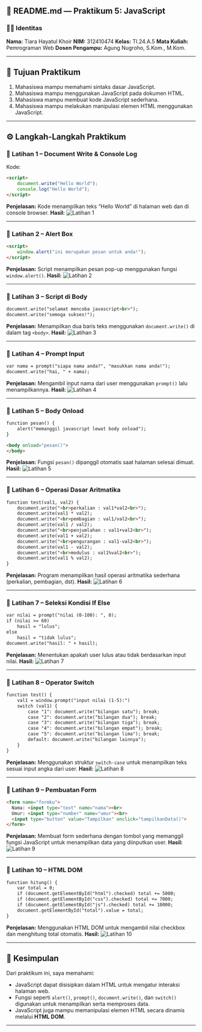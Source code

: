 ## 🧾 **README.md — Praktikum 5: JavaScript**

### 👩‍💻 Identitas

**Nama:** Tiara Hayatul Khoir
**NIM:** 312410474
**Kelas:** TI.24.A.5
**Mata Kuliah:** Pemrograman Web
**Dosen Pengampu:** Agung Nugroho, S.Kom., M.Kom.

---

## 🧠 **Tujuan Praktikum**

1. Mahasiswa mampu memahami sintaks dasar JavaScript.
2. Mahasiswa mampu menggunakan JavaScript pada dokumen HTML.
3. Mahasiswa mampu membuat kode JavaScript sederhana.
4. Mahasiswa mampu melakukan manipulasi elemen HTML menggunakan JavaScript.

---

## ⚙️ **Langkah-Langkah Praktikum**

### 🔹 **Latihan 1 – Document Write & Console Log**

Kode:

```html
<script>
    document.write("Hello World");
    console.log("Hello World");
</script>
```

**Penjelasan:**
Kode menampilkan teks “Hello World” di halaman web dan di console browser.
**Hasil:**
![Latihan 1](./screenshots/latihan1.png)

---

### 🔹 **Latihan 2 – Alert Box**

```html
<script>
    window.alert("ini merupakan pesan untuk anda!");
</script>
```

**Penjelasan:**
Script menampilkan pesan pop-up menggunakan fungsi `window.alert()`.
**Hasil:**
![Latihan 2](./screenshots/latihan2.png)

---

### 🔹 **Latihan 3 – Script di Body**

```html
document.write("selamat mencoba javascript<br>");
document.write("semoga sukses!");
```

**Penjelasan:**
Menampilkan dua baris teks menggunakan `document.write()` di dalam tag `<body>`.
**Hasil:**
![Latihan 3](./screenshots/latihan3.png)

---

### 🔹 **Latihan 4 – Prompt Input**

```html
var nama = prompt("siapa nama anda?", "masukkan nama anda!");
document.write("hai, " + nama);
```

**Penjelasan:**
Mengambil input nama dari user menggunakan `prompt()` lalu menampilkannya.
**Hasil:**
![Latihan 4](./screenshots/latihan4.png)

---

### 🔹 **Latihan 5 – Body Onload**

```html
function pesan() {
    alert("memanggil javascript lewat body onload");
}
```

```html
<body onload="pesan()">
</body>
```

**Penjelasan:**
Fungsi `pesan()` dipanggil otomatis saat halaman selesai dimuat.
**Hasil:**
![Latihan 5](./screenshots/latihan5.png)

---

### 🔹 **Latihan 6 – Operasi Dasar Aritmatika**

```html
function test(val1, val2) {
    document.write("<br>perkalian : val1*val2<br>");
    document.write(val1 * val2);
    document.write("<br>pembagian : val1/val2<br>");
    document.write(val1 / val2);
    document.write("<br>penjumlahan : val1+val2<br>");
    document.write(val1 + val2);
    document.write("<br>pengurangan : val1-val2<br>");
    document.write(val1 - val2);
    document.write("<br>modulus : val1%val2<br>");
    document.write(val1 % val2);
}
```

**Penjelasan:**
Program menampilkan hasil operasi aritmatika sederhana (perkalian, pembagian, dst).
**Hasil:**
![Latihan 6](./screenshots/latihan6.png)

---

### 🔹 **Latihan 7 – Seleksi Kondisi If Else**

```html
var nilai = prompt("nilai (0-100): ", 0);
if (nilai >= 60)
    hasil = "lulus";
else
    hasil = "tidak lulus";
document.write("hasil: " + hasil);
```

**Penjelasan:**
Menentukan apakah user lulus atau tidak berdasarkan input nilai.
**Hasil:**
![Latihan 7](./screenshots/latihan7.png)

---

### 🔹 **Latihan 8 – Operator Switch**

```html
function test() {
    val1 = window.prompt("input nilai (1-5):")
    switch (val1) {
        case "1": document.write("bilangan satu"); break;
        case "2": document.write("bilangan dua"); break;
        case "3": document.write("bilangan tiga"); break;
        case "4": document.write("bilangan empat"); break;
        case "5": document.write("bilangan lima"); break;
        default: document.write("bilangan lainnya");
    }
}
```

**Penjelasan:**
Menggunakan struktur `switch-case` untuk menampilkan teks sesuai input angka dari user.
**Hasil:**
![Latihan 8](./screenshots/latihan8.png)

---

### 🔹 **Latihan 9 – Pembuatan Form**

```html
<form name="formku">
  Nama: <input type="text" name="nama"><br>
  Umur: <input type="number" name="umur"><br>
  <input type="button" value="Tampilkan" onclick="tampilkanData()">
</form>
```

**Penjelasan:**
Membuat form sederhana dengan tombol yang memanggil fungsi JavaScript untuk menampilkan data yang diinputkan user.
**Hasil:**
![Latihan 9](./screenshots/latihan9.png)

---

### 🔹 **Latihan 10 – HTML DOM**

```html
function hitung() {
    var total = 0;
    if (document.getElementById("html").checked) total += 5000;
    if (document.getElementById("css").checked) total += 7000;
    if (document.getElementById("js").checked) total += 10000;
    document.getElementById("total").value = total;
}
```

**Penjelasan:**
Menggunakan HTML DOM untuk mengambil nilai checkbox dan menghitung total otomatis.
**Hasil:**
![Latihan 10](./screenshots/latihan10.png)

---

## 📸 **Kesimpulan**

Dari praktikum ini, saya memahami:

* JavaScript dapat disisipkan dalam HTML untuk mengatur interaksi halaman web.
* Fungsi seperti `alert()`, `prompt()`, `document.write()`, dan `switch()` digunakan untuk menampilkan serta memproses data.
* JavaScript juga mampu memanipulasi elemen HTML secara dinamis melalui **HTML DOM**.

---
